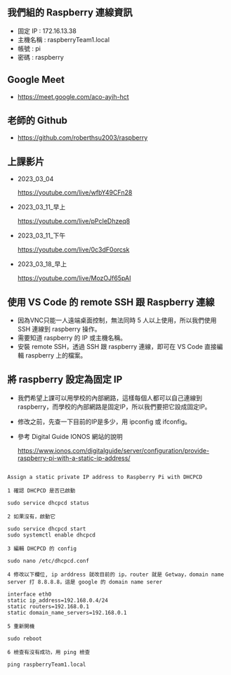 ## 我們組的 Raspberry 連線資訊
- 固定 IP : 172.16.13.38
- 主機名稱 : raspberryTeam1.local
- 帳號 : pi
- 密碼 : raspberry

## Google Meet
- https://meet.google.com/aco-ayih-hct

## 老師的 Github
- https://github.com/roberthsu2003/raspberry

## 上課影片
- 2023_03_04

	https://youtube.com/live/wfbY49CFn28
- 2023_03_11_早上

	https://youtube.com/live/pPcIeDhzeq8
- 2023_03_11_下午

	https://youtube.com/live/0c3dF0orcsk
- 2023_03_18_早上

	https://youtube.com/live/MozOJf65pAI
## 使用 VS Code 的 remote SSH 跟 Raspberry 連線

- 因為VNC只能一人遠端桌面控制，無法同時 5 人以上使用，所以我們使用 SSH 連線到 raspberry 操作。
- 需要知道 raspberry 的 IP 或主機名稱。
- 安裝 remote SSH，透過 SSH 跟 raspberry 連線，即可在 VS Code 直接編輯 raspberry 上的檔案。

## 將 raspberry 設定為固定 IP
- 我們希望上課可以用學校的內部網路，這樣每個人都可以自己連線到 raspberry，而學校的內部網路是固定IP，所以我們要把它設成固定IP。
- 修改之前，先查一下目前的IP是多少，用 ipconfig 或 ifconfig。
- 參考 Digital Guide IONOS 網站的說明

	https://www.ionos.com/digitalguide/server/configuration/provide-raspberry-pi-with-a-static-ip-address/
	


```

Assign a static private IP address to Raspberry Pi with DHCPCD

1 確認 DHCPCD 是否已啟動

sudo service dhcpcd status

2 如果沒有，啟動它

sudo service dhcpcd start
sudo systemctl enable dhcpcd

3 編輯 DHCPCD 的 config

sudo nano /etc/dhcpcd.conf

4 修改以下欄位, ip arddress 就改目前的 ip，router 就是 Getway，domain name server 打 8.8.8.8，這是 google 的 domain name serer

interface eth0
static ip_address=192.168.0.4/24
static routers=192.168.0.1
static domain_name_servers=192.168.0.1

5 重新開機

sudo reboot

6 檢查有沒有成功，用 ping 檢查

ping raspberryTeam1.local

```
